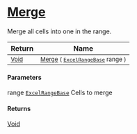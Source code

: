 # [Merge](./ExcelHelper-100664029.md)

Merge all cells into one in the range.

| Return | Name | 
| --- | --- | 
| <sub>[Void](https://docs.microsoft.com/en-us/dotnet/api/System.Void)</sub>| <sub>[Merge](./ExcelHelper-100664029.md) ( [`ExcelRangeBase`](./ExcelHelper-100664029.md) range )</sub>| <br>


#### Parameters
 range  [`ExcelRangeBase`](./ExcelHelper-100664029.md)    Cells to merge
#### Returns
[Void](https://docs.microsoft.com/en-us/dotnet/api/System.Void)